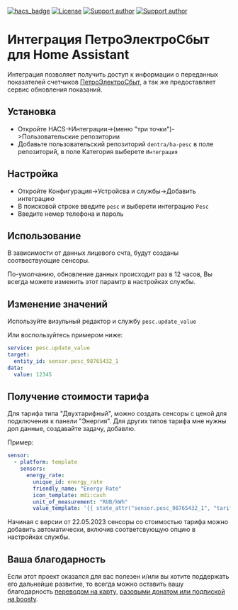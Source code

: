 [![hacs_badge](https://img.shields.io/badge/HACS-Custom-41BDF5.svg)](https://github.com/hacs/integration)
[![License][license-shield]][license]
[![Support author][donate-tinkoff-shield]][donate-tinkoff]
[![Support author][donate-boosty-shield]][donate-boosty]

[license-shield]: https://img.shields.io/static/v1?label=Лицензия&message=MIT&color=orange&logo=license
[license]: https://opensource.org/licenses/MIT

[donate-tinkoff-shield]: https://img.shields.io/static/v1?label=Поддержать+автора&message=Тинькофф&color=yellow
[donate-tinkoff]: https://www.tinkoff.ru/cf/3dZPaLYDBAI

[donate-boosty-shield]: https://img.shields.io/static/v1?label=Поддержать+автора&message=Boosty&color=red
[donate-boosty]: https://boosty.to/dentra

# Интеграция ПетроЭлектроСбыт для Home Assistant

Интеграция позволяет получить доступ к информации о переданных показателей счетчиков [ПетроЭлектроСбыт](https://ikus.pesc.ru/), а так же предоставляет сервис обновления показаний.

## Установка
* Откройте HACS->Интеграции->(меню "три точки")->Пользовательские репозитории
* Добавьте пользовательский репозиторий `dentra/ha-pesc` в поле репозиторий, в поле Категория выберете `Интеграция`

## Настройка
* Откройте Конфигурация->Устройсва и службы->Добавить интеграцию
* В поисковой строке введите `pesc` и выберети интеграцию `Pesc`
* Введите немер телефона и пароль

## Использование

В зависимости от данных лицевого счта, будут созданы соотвествующие сенсоры.

По-умолчанию, обновление данных происходит раз в 12 часов, Вы всегда можете изменить этот парамтр в настройках службы.

## Изменение значений

Используйте визульный редактор и службу `pesc.update_value`

Или воспользуйтесь примером ниже:
```yaml
service: pesc.update_value
target:
  entity_id: sensor.pesc_98765432_1
data:
  value: 12345
```

## Получение стоимости тарифа

Для тарифа типа "Двухтарифный", можно создать сенсоры с ценой для подключения к панели "Энергия".
Для других типов тарифа мне нужны доп данные, создавайте задачу, добавлю.

Пример:
```yaml
sensor:
  - platform: template
    sensors:
      energy_rate:
        unique_id: energy_rate
        friendly_name: "Energy Rate"
        icon_template: mdi:cash
        unit_of_measurement: "RUB/kWh"
        value_template: '{{ state_attr("sensor.pesc_98765432_1", "tariff_rate")}}'
```

Начиная с версии от 22.05.2023 сенсоры со стоимостью тарифа можно добавить автоматически,
включив соответсвующую опцию в настройках службы.

## Ваша благодарность

Если этот проект оказался для вас полезен и/или вы хотите поддержать его дальнейше развитие, то всегда можно оставить вашу благодарность [переводом на карту](https://www.tinkoff.ru/cf/3dZPaLYDBAI), [разовыми донатом или подпиской на boosty](https://boosty.to/dentra).